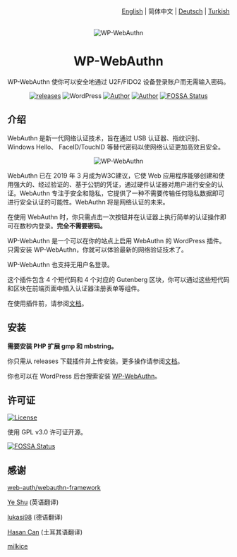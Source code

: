 <div align="right"><a title="English" href="https://github.com/yrccondor/wp-webauthn/blob/master/README.md">English</a> | 简体中文 | <a title="German" href="https://github.com/yrccondor/wp-webauthn/blob/master/README/de_DE.md">Deutsch</a> | <a title="Turkish" href="https://github.com/yrccondor/wp-webauthn/blob/master/README/tr_TR.md">Turkish</a></div>

<br>

<p align="center">
<img src="https://acdn.flyhigher.top/gh-wwa-logo.png" alt="WP-WebAuthn">
</p>

<h1 align="center">WP-WebAuthn</h1>

<p align="center">WP-WebAuthn 使你可以安全地通过 U2F/FIDO2 设备登录账户而无需输入密码。</p>

<p align="center"><a href="https://github.com/yrccondor/wp-webauthn/releases"><img alt="releases" src="https://img.shields.io/github/release/yrccondor/wp-webauthn.svg"/></a>
<img alt="WordPress" src="https://img.shields.io/badge/WordPress-5.0%2B-blue.svg"/>
<a href="https://axton.cc"><img alt="Author" src="https://img.shields.io/badge/author-Axton-red.svg"/></a>
<a href="https://flyhigher.top"><img alt="Author" src="https://img.shields.io/badge/made%20with-%e2%9d%a4-ff69b4.svg"/></a>
<a href="https://app.fossa.io/projects/git%2Bgithub.com%2Fyrccondor%2Fwp-webauthn?ref=badge_shield"><img alt="FOSSA Status" src="https://app.fossa.io/api/projects/git%2Bgithub.com%2Fyrccondor%2Fwp-webauthn.svg?type=shield"/></a></p>

## 介绍

WebAuthn 是新一代网络认证技术，旨在通过 USB 认证器、指纹识别、Windows Hello、 FaceID/TouchID 等替代密码以使网络认证更加高效且安全。

<p align="center">
<img src="https://acdn.flyhigher.top/gh-wwa-win-hello.png" alt="WP-WebAuthn">
</p>

WebAuthn 已在 2019 年 3 月成为W3C建议，它使 Web 应用程序能够创建和使用强大的、经过验证的、基于公钥的凭证，通过硬件认证器对用户进行安全的认证。WebAuthn 专注于安全和隐私，它提供了一种不需要传输任何隐私数据即可进行安全认证的可能性。WebAuthn 将是网络认证的未来。

在使用 WebAuthn 时，你只需点击一次按钮并在认证器上执行简单的认证操作即可在数秒内登录。**完全不需要密码。**

WP-WebAuthn 是一个可以在你的站点上启用 WebAuthn 的 WordPress 插件。只需安装 WP-WebAuthn，你就可以体验最新的网络验证技术了。

WP-WebAuthn 也支持无用户名登录。

这个插件包含 4 个短代码和 4 个对应的 Gutenberg 区块，你可以通过这些短代码和区块在前端页面中插入认证器注册表单等组件。

在使用插件前，请参阅[文档](http://doc.flyhigher.top/wp-webauthn)。

## 安装

**需要安装 PHP 扩展 gmp 和 mbstring。**

你只需从 releases 下载插件并上传安装。更多操作请参阅[文档](http://doc.flyhigher.top/wp-webauthn)。

你也可以在 WordPress 后台搜索安装 [WP-WebAuthn](https://wordpress.org/plugins/wp-webauthn/)。

## 许可证

<a href="https://github.com/yrccondor/wp-webauthn/blob/master/LICENSE"><img alt="License" src="https://img.shields.io/badge/license-GPL%20V3.0-orange.svg"/></a>

使用 GPL v3.0 许可证开源。


[![FOSSA Status](https://app.fossa.io/api/projects/git%2Bgithub.com%2Fyrccondor%2Fwp-webauthn.svg?type=large)](https://app.fossa.io/projects/git%2Bgithub.com%2Fyrccondor%2Fwp-webauthn?ref=badge_large)

## 感谢

[web-auth/webauthn-framework](https://github.com/web-auth/webauthn-framework)

[Ye Shu](https://github.com/yechs) (英语翻译)

[lukasj98](https://github.com/lukasj98) (德语翻译)

[Hasan Can](https://github.com/sn0bzy) (土耳其语翻译)

[milkice](https://github.com/milkice233)
